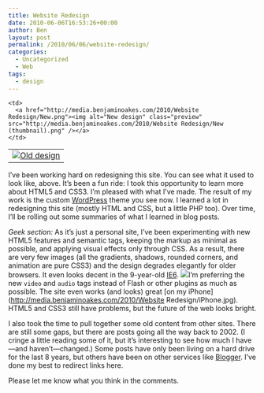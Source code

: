 ```yaml
---
title: Website Redesign
date: 2010-06-06T16:53:26+00:00
author: Ben
layout: post
permalink: /2010/06/06/website-redesign/
categories:
  - Uncategorized
  - Web
tags:
  - design
---
```

<table>
  <tr>
    <td>
      <a href="http://media.benjaminoakes.com/2010/Website Redesign/Old.png"><img alt="Old design" class="preview" src="http://media.benjaminoakes.com/2010/Website Redesign/Old (thumbnail).png" /></a>
    </td>
    
    <td>
      <a href="http://media.benjaminoakes.com/2010/Website Redesign/New.png"><img alt="New design" class="preview" src="http://media.benjaminoakes.com/2010/Website Redesign/New (thumbnail).png" /></a>
    </td>
  </tr>
</table>

I&#8217;ve been working hard on redesigning this site. You can see what it used to look like, above. It&#8217;s been a fun ride: I took this opportunity to learn more about HTML5 and CSS3. I&#8217;m pleased with what I&#8217;ve made. The result of my work is the custom [WordPress](http://www.wordpress.org/) theme you see now. I learned a lot in redesigning this site (mostly HTML and CSS, but a little PHP too). Over time, I&#8217;ll be rolling out some summaries of what I learned in blog posts. 

_Geek section:_ As it&#8217;s just a personal site, I&#8217;ve been experimenting with new HTML5 features and semantic tags, keeping the markup as minimal as possible, and applying visual effects only through CSS. As a result, there are very few images (all the gradients, shadows, rounded corners, and animation are pure CSS3) and the design degrades elegantly for older browsers. It even looks decent in the 9-year-old <a alt="Smile" href="http://en.wikipedia.org/wiki/Internet_Explorer_6">IE6</a>.   ![](http://media.benjaminoakes.com/icons/tango/16x16/emotes/face-smile.png)I&#8217;m preferring the new `video` and `audio` tags instead of Flash or other plugins as much as possible. The site even works (and looks) great [on my iPhone](http://media.benjaminoakes.com/2010/Website Redesign/iPhone.jpg). HTML5 and CSS3 still have problems, but the future of the web looks bright. 

I also took the time to pull together some old content from other sites. There are still some gaps, but there are posts going all the way back to 2002. (I cringe a little reading some of it, but it&#8217;s interesting to see how much I have&mdash;and haven&#8217;t&mdash;changed.) Some posts have only been living on a hard drive for the last 8 years, but others have been on other services like [Blogger](http://www.blogger.com/). I&#8217;ve done my best to redirect links here. 

Please let me know what you think in the comments.